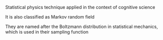 Statistical physics technique applied in the context of cognitive science

It is also classified as Markov random field

They are named after the Boltzmann distribution in statistical mechanics, which is used in their sampling function